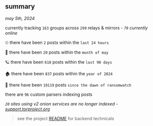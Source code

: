 
## summary
_may 5th, 2024_

currently tracking `163` groups across `299` relays & mirrors - _`79` currently online_

⏲ there have been `2` posts within the `last 24 hours`

🦈 there have been `20` posts within the `month of may`

🪐 there have been `618` posts within the `last 90 days`

🏚 there have been `837` posts within the `year of 2024`

🦕 there have been `10119` posts `since the dawn of ransomwatch`

there are `96` custom parsers indexing posts

_`20` sites using v2 onion services are no longer indexed - [support.torproject.org](https://support.torproject.org/onionservices/v2-deprecation/)_

> see the project [README](https://github.com/joshhighet/ransomwatch#ransomwatch--) for backend technicals

